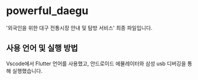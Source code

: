 # powerful_daegu
'외국인을 위한 대구 전통시장 안내 및 탐방 서비스' 최종 파일입니다.

## 사용 언어 및 실행 방법
Vscode에서 Flutter 언어를 사용했고, 안드로이드 에뮬레이터와 삼성 usb 디버깅을 통해 실행했습니다.
